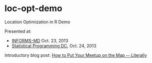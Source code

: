 loc-opt-demo
============

Location Optimization in R Demo

Presented at:

* [INFORMS-MD](http://www.meetup.com/INFORMS-Maryland/events/138220312/) 
  Oct. 23, 2013
* [Statistical Programming DC](http://www.meetup.com/stats-prog-dc/events/138396932/),
  Oct. 24, 2013
  
Introductory blog post: [How to Put Your Meetup on the Map -- Literally](http://datacommunitydc.org/blog/2013/10/how-to-put-your-meetup-on-the-map-literally/)

